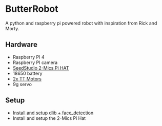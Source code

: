 # ButterRobot
A python and raspberry pi powered robot with inspiration from Rick and Morty.

## Hardware

* Raspberry PI 4
* Raspberry PI camera
* [SeedStudio 2-Mics Pi HAT](https://wiki.seeedstudio.com/ReSpeaker_2_Mics_Pi_HAT/)
* 18650 battery
* [2x TT Motors](https://www.adafruit.com/product/3777?gclid=Cj0KCQiA0MD_BRCTARIsADXoopbuf6alvm1VYQOK-tD7rAZrQ_E1Eeb1aWw_iPXTgKMvabNxnGXXdusaAlMBEALw_wcB)
* 9g servo

## Setup

* [Install and setup dlib + face_detection](https://gist.github.com/ageitgey/1ac8dbe8572f3f533df6269dab35df65)
* Install and setup the 2-Mics Pi Hat
